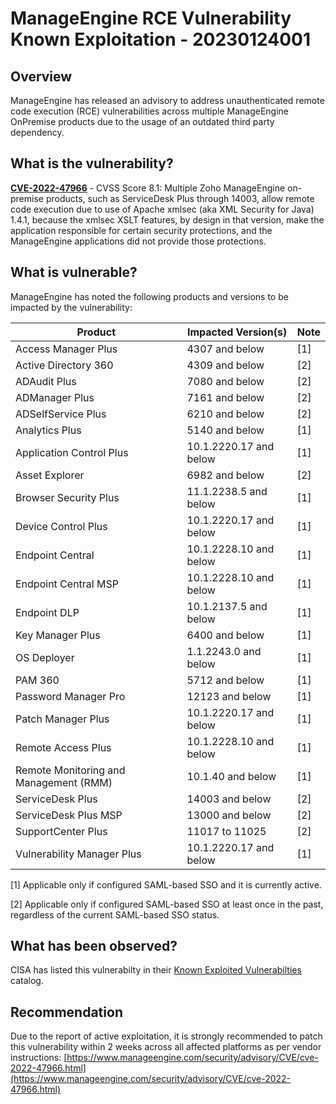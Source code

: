 # ManageEngine RCE Vulnerability Known Exploitation - 20230124001

## Overview

ManageEngine has released an advisory to address unauthenticated remote code execution (RCE) vulnerabilities across multiple ManageEngine OnPremise products due to the usage of an outdated third party dependency.

## What is the vulnerability?

[**CVE-2022-47966**](https://cve.mitre.org/cgi-bin/cvename.cgi?name=CVE-2022-47966) - CVSS Score 8.1: Multiple Zoho ManageEngine on-premise products, such as ServiceDesk Plus through 14003, allow remote code execution due to use of Apache xmlsec (aka XML Security for Java) 1.4.1, because the xmlsec XSLT features, by design in that version, make the application responsible for certain security protections, and the ManageEngine applications did not provide those protections.

## What is vulnerable?

ManageEngine has noted the following products and versions to be impacted by the vulnerability:

| Product | Impacted Version(s) | Note |
| --- | --- | --- |
| Access Manager Plus | 4307 and below | [1] |
| Active Directory 360 | 4309 and below | [2] |
| ADAudit Plus | 7080 and below | [2] |
| ADManager Plus | 7161 and below | [2] |
| ADSelfService Plus | 6210 and below | [2] |
| Analytics Plus | 5140 and below | [1] |
| Application Control Plus | 10.1.2220.17 and below | [1] |
| Asset Explorer | 6982 and below | [2] |
| Browser Security Plus | 11.1.2238.5 and below | [1] |
| Device Control Plus | 10.1.2220.17 and below | [1] |
| Endpoint Central | 10.1.2228.10 and below | [1] |
| Endpoint Central MSP | 10.1.2228.10 and below | [1] |
| Endpoint DLP | 10.1.2137.5 and below | [1] |
| Key Manager Plus | 6400 and below | [1] |
| OS Deployer | 1.1.2243.0 and below | [1] |
| PAM 360 | 5712 and below | [1] |
| Password Manager Pro | 12123 and below | [1] |
| Patch Manager Plus | 10.1.2220.17 and below | [1] |
| Remote Access Plus | 10.1.2228.10 and below | [1] |
| Remote Monitoring and Management (RMM) | 10.1.40 and below | [1] |
| ServiceDesk Plus | 14003 and below | [2] |
| ServiceDesk Plus MSP | 13000 and below | [2] |
| SupportCenter Plus | 11017 to 11025 | [2] |
| Vulnerability Manager Plus | 10.1.2220.17 and below | [1] |

[1] Applicable only if configured SAML-based SSO and it is currently active.

[2] Applicable only if configured SAML-based SSO at least once in the past, regardless of the current SAML-based SSO status.

## What has been observed?

CISA has listed this vulnerabilty in their [Known Exploited Vulnerabilties](https://www.cisa.gov/known-exploited-vulnerabilities-catalog) catalog.

## Recommendation

Due to the report of active exploitation, it is strongly recommended to patch this vulnerability within 2 weeks across all affected platforms as per vendor instructions: [https://www.manageengine.com/security/advisory/CVE/cve-2022-47966.html](https://www.manageengine.com/security/advisory/CVE/cve-2022-47966.html)
